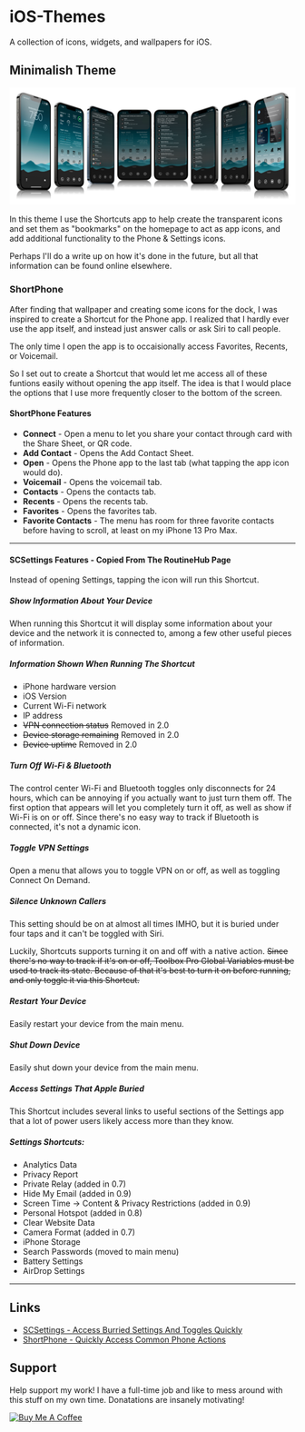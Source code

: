 # iOS-Themes

A collection of icons, widgets, and wallpapers for iOS.

## Minimalish Theme
![Screenshots of my minimalish theme](https://raw.githubusercontent.com/jpasholk/iOS-Themes/main/minimalish-icon-theme/minimal-tranparent-icon-theme-preview.png)

In this theme I use the Shortcuts app to help create the transparent icons and set them as "bookmarks" on the homepage to act as app icons, and add additional functionality to the Phone & Settings icons.

Perhaps I'll do a write up on how it's done in the future, but all that information can be found online elsewhere.

### ShortPhone

After finding that wallpaper and creating some icons for the dock, I was inspired to create a Shortcut for the Phone app. I realized that I hardly ever use the app itself, and instead just answer calls or ask Siri to call people.

The only time I open the app is to occaisionally access Favorites, Recents, or Voicemail.

So I set out to create a Shortcut that would let me access all of these funtions easily without opening the app itself. The idea is that I would place the options that I use more frequently closer to the bottom of the screen.

#### ShortPhone Features

- **Connect** - Open a menu to let you share your contact through card with the Share Sheet, or QR code.
- **Add Contact** - Opens the Add Contact Sheet.
- **Open** - Opens the Phone app to the last tab (what tapping the app icon would do).
- **Voicemail** - Opens the voicemail tab.
- **Contacts** - Opens the contacts tab.
- **Recents** - Opens the recents tab.
- **Favorites** - Opens the favorites tab.
- **Favorite Contacts** - The menu has room for three favorite contacts before having to scroll, at least on my iPhone 13 Pro Max.

***

#### SCSettings Features - Copied From The RoutineHub Page

Instead of opening Settings, tapping the icon will run this Shortcut.

##### Show Information About Your Device

When running this Shortcut it will display some information about your device and the network it is connected to, among a few other useful pieces of information.

##### Information Shown When Running The Shortcut

* iPhone hardware version
* iOS Version
* Current Wi-Fi network
* IP address
* ~~VPN connection status~~ Removed in 2.0
* ~~Device storage remaining~~ Removed in 2.0
* ~~Device uptime~~ Removed in 2.0

##### Turn Off Wi-Fi & Bluetooth

The control center Wi-Fi and Bluetooth toggles only disconnects for 24 hours, which can be annoying if you actually want to just turn them off. The first option that appears will let you completely turn it off, as well as show if Wi-Fi is on or off. Since there's no easy way to track if Bluetooth is connected, it's not a dynamic icon.

##### Toggle VPN Settings

Open a menu that allows you to toggle VPN on or off, as well as toggling Connect On Demand.

##### Silence Unknown Callers

This setting should be on at almost all times IMHO, but it is buried under four taps and it can't be toggled with Siri. 

Luckily, Shortcuts supports turning it on and off with a native action. ~~Since there's no way to track if it's on or off, Toolbox Pro Global Variables must be used to track its state. Because of that it's best to turn it on before running, and only toggle it via this Shortcut.~~

##### Restart Your Device

Easily restart your device from the main menu.

##### Shut Down Device

Easily shut down your device from the main menu.

##### Access Settings That Apple Buried

This Shortcut includes several links to useful sections of the Settings app that a lot of power users likely access more than they know.

##### Settings Shortcuts:

- Analytics Data
- Privacy Report
- Private Relay (added in 0.7)
- Hide My Email (added in 0.9)
- Screen Time -> Content & Privacy Restrictions (added in 0.9)
- Personal Hotspot (added in 0.8)
- Clear Website Data
- Camera Format (added in 0.7)
- iPhone Storage
- Search Passwords (moved to main menu)
- Battery Settings
- AirDrop Settings

***

## Links

* [SCSettings - Access Burried Settings And Toggles Quickly](https://routinehub.co/shortcut/17931/)
* [ShortPhone - Quickly Access Common Phone Actions](https://routinehub.co/shortcut/19388/)

## Support

Help support my work! I have a full-time job and like to mess around with this stuff on my own time. Donatations are insanely motivating! 

<a href="https://www.buymeacoffee.com/jpasholk" target="_blank"><img src="https://cdn.buymeacoffee.com/buttons/v2/default-yellow.png" alt="Buy Me A Coffee" style="height: 60px !important;width: 217px !important;" ></a>